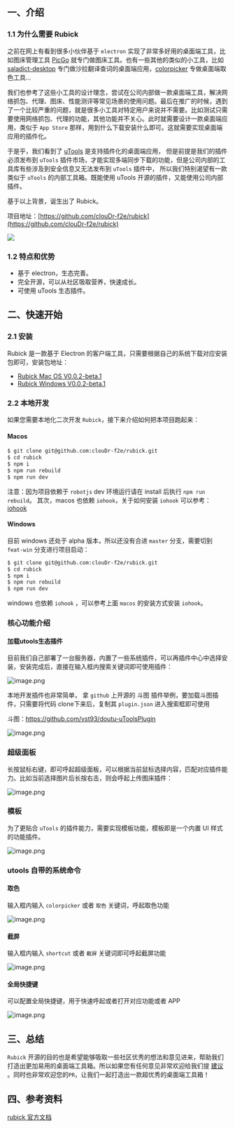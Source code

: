 ## 一、介绍
### 1.1 为什么需要 Rubick
之前在网上有看到很多小伙伴基于 `electron` 实现了非常多好用的桌面端工具，比如图床管理工具 [PicGo](https://picgo.github.io/PicGo-Doc/zh/guide/#%E4%B8%8B%E8%BD%BD%E5%AE%89%E8%A3%85) 就专门做图床工具。也有一些其他的类似的小工具，比如 [saladict-desktop](https://github.com/zenghongtu/saladict-desktop) 专门做沙拉翻译查词的桌面端应用，[colorpicker](https://github.com/Toinane/colorpicker) 专做桌面端取色工具...

我们也参考了这些小工具的设计理念，尝试在公司内部做一款桌面端工具，解决网络抓包、代理、图床、性能测评等常见场景的使用问题。最后在推广的时候，遇到了一个比较严重的问题，就是很多小工具对特定用户来说并不需要。比如测试只需要使用网络抓包、代理的功能，其他功能并不关心。此时就需要设计一款桌面端应用，类似于 `App Store` 那样，用到什么下载安装什么即可。这就需要实现桌面端应用的插件化。

于是乎，我们看到了 [uTools](https://u.tools/docs/guide/about-uTools.html) 是支持插件化的桌面端应用，
但是前提是我们的插件必须发布到 `uTools` 插件市场，才能实现多端同步下载的功能，但是公司内部的工具库有些涉及到安全信息又无法发布到 `uTools` 插件中，
所以我们特别渴望有一款类似于 `uTools` 的内部工具箱。既能使用 uTools 开源的插件，又能使用公司内部插件。

基于以上背景，诞生出了 Rubick。

项目地址：[https://github.com/clouDr-f2e/rubick](https://github.com/clouDr-f2e/rubick)

![](images/1.gif)

### 1.2 特点和优势

- 基于 electron，生态完善。
- 完全开源，可以从社区吸取营养，快速成长。
- 可使用 uTools 生态插件。

## 二、快速开始
### 2.1 安装
Rubick 是一款基于 Electron 的客户端工具，只需要根据自己的系统下载对应安装包即可，安装包地址：

* [Rubick Mac OS V0.0.2-beta.1](https://github.com/clouDr-f2e/rubick/releases/tag/v0.0.2-beta.1)
* [Rubick Windows V0.0.2-beta.1](https://github.com/clouDr-f2e/rubick/releases/download/v0.0.2-beta.1/rubick2.Setup.0.0.2-beta.1.exe)

### 2.2 本地开发
如果您需要本地化二次开发 `Rubick`，接下来介绍如何把本项目跑起来：
#### Macos
```bash
$ git clone git@github.com:clouDr-f2e/rubick.git
$ cd rubick
$ npm i
$ npm run rebuild
$ npm run dev
```
注意：因为项目依赖于 `robotjs` dev 环境运行请在 install 后执行 `npm run rebuild`。
其次，macos 也依赖 `iohook`，关于如何安装 `iohook` 可以参考：[iohook](https://wilix-team.github.io/iohook/installation.html)

#### Windows
目前 windows 还处于 alpha 版本，所以还没有合进 `master` 分支，需要切到 `feat-win` 分支进行项目启动：
```bash
$ git clone git@github.com:clouDr-f2e/rubick.git
$ cd rubick
$ npm i
$ npm run rebuild
$ npm run dev
```
windows 也依赖 `iohook` ，可以参考上面 `macos` 的安装方式安装 `iohook`。

### 核心功能介绍
#### 加载utools生态插件
目前我们自己部署了一台服务器，内置了一些系统插件，可以再插件中心中选择安装，安装完成后，直接在输入框内搜索关键词即可使用插件：

![image.png](images/8.png)


本地开发插件也非常简单， 拿 `github` 上开源的 斗图 插件举例，要加载斗图插件，只需要将代码 clone下来后，复制其 `plugin.json` 进入搜索框即可使用

斗图：https://github.com/vst93/doutu-uToolsPlugin


![image.png](images/2.png)


### 超级面板
长按鼠标右键，即可呼起超级面板，可以根据当前鼠标选择内容，匹配对应插件能力。比如当前选择图片后长按右击，则会呼起上传图床插件：

![image.png](images/3.png)

### 模板
为了更贴合 `uTools` 的插件能力，需要实现模板功能，模板即是一个内置 UI 样式的功能插件。


![image.png](images/4.png)

### utools 自带的系统命令
#### 取色
输入框内输入 `colorpicker` 或者 `取色` 关键词，呼起取色功能

![image.png](images/5.png)

#### 截屏
输入框内输入 `shortcut` 或者 `截屏` 关键词即可呼起截屏功能

![image.png](images/6.png)

#### 全局快捷键
可以配置全局快捷键，用于快速呼起或者打开对应功能或者 APP

![image.png](images/7.png)

## 三、总结
`Rubick` 开源的目的也是希望能够吸取一些社区优秀的想法和意见进来，帮助我们打造出更加易用的桌面端工具箱。所以如果您有任何意见非常欢迎给我们提 [建议](https://github.com/clouDr-f2e/rubick/issues) 。同时也非常欢迎您的`PR`，让我们一起打造出一款超优秀的桌面端工具箱！

## 四、参考资料
[rubick 官方文档](https://github.com/clouDr-f2e/rubick)


